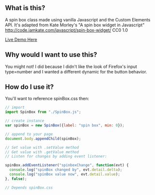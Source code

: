 ## What is this?
A spin box class made using vanilla Javascript and the Custom Elements API.  It's adapted from Kate Morley's "A spin box widget in Javascript" http://code.iamkate.com/javascript/spin-box-widget/ CC0 1.0

[Live Demo Here](https://shootTheLuck.github.io/Spin-Box)

## Why would I want to use this?
You might not!  I did because I didn't like the look of Firefox's input type=number and I wanted a different dynamic for the button behavior.

## How do I use it?
You'll want to reference spinBox.css then: 
```javascript
// import
import SpinBox from "./SpinBox.js";

// create instance
var spinBox = new SpinBox({label: "spin box", min: 0});

// append to your page
document.body.appendChild(spinBox);

// Set value with .setValue method
// Get value with .getValue method
// Listen for changes by adding event listener:

spinBox.addEventListener("spinboxChange", function(evt) {
  console.log("spinBox changed by", evt.detail.delta);
  console.log("spinBox value now", evt.detail.value);
}, false);

// Depends spinBox.css
```
